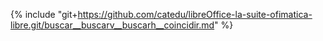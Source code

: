 {% include "git+https://github.com/catedu/libreOffice-la-suite-ofimatica-libre.git/buscar__buscarv__buscarh__coincidir.md" %}